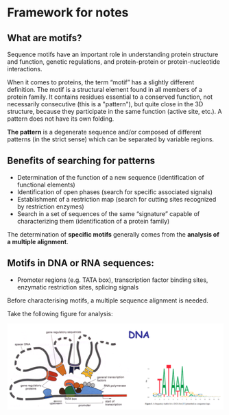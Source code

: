 # Framework for notes

## What are motifs?

Sequence motifs have an important role in understanding protein structure and function, genetic regulations, and protein-protein or protein-nucleotide interactions.

When it comes to proteins, the term “motif” has a slightly different definition. The motif is a structural element found in all members of a protein family. It contains residues essential to a conserved function, not necessarily consecutive (this is a "pattern"), but quite close in the 3D structure, because they participate in the same function (active site, etc.). A pattern does not have its own folding.

**The pattern** is a degenerate sequence and/or composed of different patterns (in the strict sense) which can be separated by variable regions.

## Benefits of searching for patterns

- Determination of the function of a new sequence (identification of functional elements)
- Identification of open phases (search for specific associated signals)
- Establishment of a restriction map (search for cutting sites recognized by restriction enzymes)
- Search in a set of sequences of the same “signature” capable of characterizing them (identification of a protein family)

The determination of **specific motifs** generally comes from the **analysis of a multiple alignment**.

## Motifs in DNA or RNA sequences:

- Promoter regions (e.g. TATA box), transcription factor binding sites, enzymatic restriction sites, splicing signals

Before characterising motifs, a multiple sequence alignment is needed.

Take the following figure for analysis:

![alt text](<Screenshot 2024-11-05 at 10.44.34.png>)



